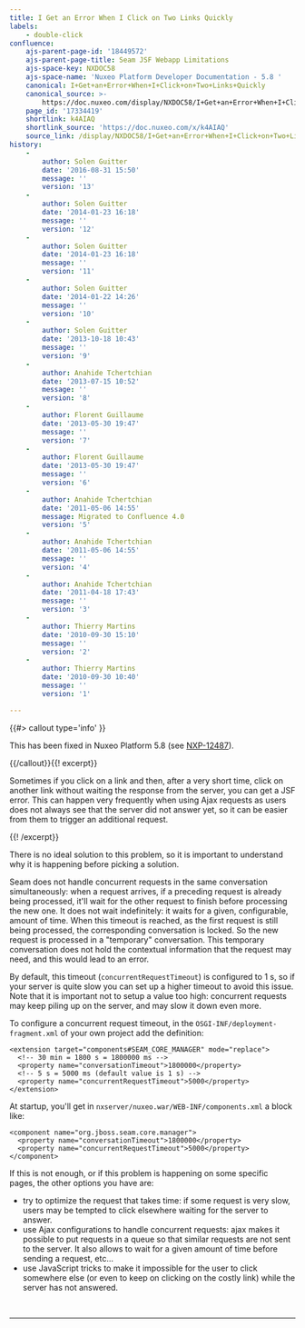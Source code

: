 ```yaml
---
title: I Get an Error When I Click on Two Links Quickly
labels:
    - double-click
confluence:
    ajs-parent-page-id: '18449572'
    ajs-parent-page-title: Seam JSF Webapp Limitations
    ajs-space-key: NXDOC58
    ajs-space-name: 'Nuxeo Platform Developer Documentation - 5.8 '
    canonical: I+Get+an+Error+When+I+Click+on+Two+Links+Quickly
    canonical_source: >-
        https://doc.nuxeo.com/display/NXDOC58/I+Get+an+Error+When+I+Click+on+Two+Links+Quickly
    page_id: '17334419'
    shortlink: k4AIAQ
    shortlink_source: 'https://doc.nuxeo.com/x/k4AIAQ'
    source_link: /display/NXDOC58/I+Get+an+Error+When+I+Click+on+Two+Links+Quickly
history:
    - 
        author: Solen Guitter
        date: '2016-08-31 15:50'
        message: ''
        version: '13'
    - 
        author: Solen Guitter
        date: '2014-01-23 16:18'
        message: ''
        version: '12'
    - 
        author: Solen Guitter
        date: '2014-01-23 16:18'
        message: ''
        version: '11'
    - 
        author: Solen Guitter
        date: '2014-01-22 14:26'
        message: ''
        version: '10'
    - 
        author: Solen Guitter
        date: '2013-10-18 10:43'
        message: ''
        version: '9'
    - 
        author: Anahide Tchertchian
        date: '2013-07-15 10:52'
        message: ''
        version: '8'
    - 
        author: Florent Guillaume
        date: '2013-05-30 19:47'
        message: ''
        version: '7'
    - 
        author: Florent Guillaume
        date: '2013-05-30 19:47'
        message: ''
        version: '6'
    - 
        author: Anahide Tchertchian
        date: '2011-05-06 14:55'
        message: Migrated to Confluence 4.0
        version: '5'
    - 
        author: Anahide Tchertchian
        date: '2011-05-06 14:55'
        message: ''
        version: '4'
    - 
        author: Anahide Tchertchian
        date: '2011-04-18 17:43'
        message: ''
        version: '3'
    - 
        author: Thierry Martins
        date: '2010-09-30 15:10'
        message: ''
        version: '2'
    - 
        author: Thierry Martins
        date: '2010-09-30 10:40'
        message: ''
        version: '1'

---
```

{{#> callout type='info' }}

This has been fixed in Nuxeo Platform 5.8 (see [NXP-12487](https://jira.nuxeo.com/browse/NXP-12487)).

{{/callout}}{{! excerpt}}

Sometimes if you click on a link and then, after a very short time, click on another link without waiting the response from the server, you can get a JSF error. This can happen very frequently when using Ajax requests as users does not always see that the server did not answer yet, so it can be easier from them to trigger an additional request.

{{! /excerpt}}

There is no ideal solution to this problem, so it is important to understand why it is happening before picking a solution.

Seam does not handle concurrent requests in the same conversation simultaneously: when a request arrives, if a preceding request is already being processed, it'll wait for the other request to finish before processing the new one. It does not wait indefinitely: it waits for a given, configurable, amount of time. When this timeout is reached, as the first request is still being processed, the corresponding conversation is locked. So the new request is processed in a "temporary" conversation. This temporary conversation does not hold the contextual information that the request may need, and this would lead to an error.

By default, this timeout (`concurrentRequestTimeout`)&nbsp;is configured to 1 s, so if your server is quite slow you can set up a higher timeout to avoid this issue. Note that it is important not to setup a value too high: concurrent requests may keep piling up on the server, and may slow it down even more.

To configure a concurrent request timeout, in the `OSGI-INF/deployment-fragment.xml` of your own project add the definition:

```html/xml
<extension target="components#SEAM_CORE_MANAGER" mode="replace">
  <!-- 30 min = 1800 s = 1800000 ms -->
  <property name="conversationTimeout">1800000</property>
  <!-- 5 s = 5000 ms (default value is 1 s) -->
  <property name="concurrentRequestTimeout">5000</property>
</extension>

```

At startup, you'll get in `nxserver/nuxeo.war/WEB-INF/components.xml` a block like:

```html/xml
<component name="org.jboss.seam.core.manager">
  <property name="conversationTimeout">1800000</property>
  <property name="concurrentRequestTimeout">5000</property>
</component>

```

If this is not enough, or if this problem is happening on some specific pages, the other options you have are:

*   try to optimize the request that takes time: if some request is very slow, users may be tempted to click elsewhere waiting for the server to answer.
*   use Ajax configurations to handle concurrent requests: ajax makes it possible to put requests in a queue so that similar requests are not sent to the server. It also allows to wait for a given amount of time before sending a request, etc...
*   use JavaScript tricks to make it impossible for the user to click somewhere else (or even to keep on clicking on the costly link) while the server has not answered.

&nbsp;

* * *